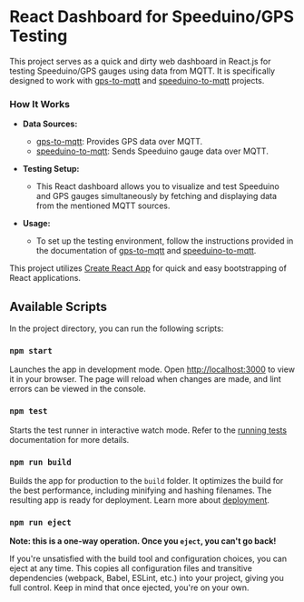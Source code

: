 # React Dashboard for Speeduino/GPS Testing

This project serves as a quick and dirty web dashboard in React.js for testing Speeduino/GPS gauges using data from MQTT. It is specifically designed to work with [gps-to-mqtt](https://github.com/askrejans/gps-to-mqtt) and [speeduino-to-mqtt](https://github.com/askrejans/speeduino-to-mqtt) projects.

### How It Works

- **Data Sources:**
  - [gps-to-mqtt](https://github.com/askrejans/gps-to-mqtt): Provides GPS data over MQTT.
  - [speeduino-to-mqtt](https://github.com/askrejans/speeduino-to-mqtt): Sends Speeduino gauge data over MQTT.

- **Testing Setup:**
  - This React dashboard allows you to visualize and test Speeduino and GPS gauges simultaneously by fetching and displaying data from the mentioned MQTT sources.

- **Usage:**
  - To set up the testing environment, follow the instructions provided in the documentation of [gps-to-mqtt](https://github.com/askrejans/gps-to-mqtt) and [speeduino-to-mqtt](https://github.com/askrejans/speeduino-to-mqtt).

This project utilizes [Create React App](https://github.com/facebook/create-react-app) for quick and easy bootstrapping of React applications.

## Available Scripts

In the project directory, you can run the following scripts:

### `npm start`

Launches the app in development mode. Open [http://localhost:3000](http://localhost:3000) to view it in your browser. The page will reload when changes are made, and lint errors can be viewed in the console.

### `npm test`

Starts the test runner in interactive watch mode. Refer to the [running tests](https://facebook.github.io/create-react-app/docs/running-tests) documentation for more details.

### `npm run build`

Builds the app for production to the `build` folder. It optimizes the build for the best performance, including minifying and hashing filenames. The resulting app is ready for deployment. Learn more about [deployment](https://facebook.github.io/create-react-app/docs/deployment).

### `npm run eject`

**Note: this is a one-way operation. Once you `eject`, you can't go back!**

If you're unsatisfied with the build tool and configuration choices, you can eject at any time. This copies all configuration files and transitive dependencies (webpack, Babel, ESLint, etc.) into your project, giving you full control. Keep in mind that once ejected, you're on your own.




